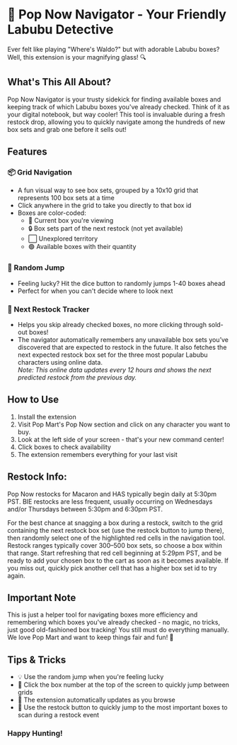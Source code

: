 # 🎁 Pop Now Navigator - Your Friendly Labubu Detective

Ever felt like playing "Where's Waldo?" but with adorable Labubu boxes? Well, this extension is your magnifying glass! 🔍

## What's This All About?

Pop Now Navigator is your trusty sidekick for finding available boxes and keeping track of which Labubu boxes you've already checked. Think of it as your digital notebook, but way cooler! This tool is invaluable during a fresh restock drop, allowing you to quickly navigate among the hundreds of new box sets and grab one before it sells out!

## Features

### 📦 Grid Navigation
- A fun visual way to see box sets, grouped by a 10x10 grid that represents 100 box sets at a time
- Click anywhere in the grid to take you directly to that box id
- Boxes are color-coded:
  - 🔵 Current box you're viewing
  - 🔒 Box sets part of the next restock (not yet available)
  - ⬜ Unexplored territory
  - 🟢 Available boxes with their quantity

### 🎲 Random Jump
- Feeling lucky? Hit the dice button to randomly jumps 1-40 boxes ahead
- Perfect for when you can't decide where to look next

### 🎯 Next Restock Tracker
- Helps you skip already checked boxes, no more clicking through sold-out boxes!
- The navigator automatically remembers any unavailable box sets you’ve discovered that are expected to restock in the future.
It also fetches the next expected restock box set for the three most popular Labubu characters using online data.
<br>*Note: This online data updates every 12 hours and shows the next predicted restock from the previous day.*

## How to Use

1. Install the extension
2. Visit Pop Mart's Pop Now section and click on any character you want to buy.
3. Look at the left side of your screen - that's your new command center!
4. Click boxes to check availability
5. The extension remembers everything for your last visit


## Restock Info:
Pop Now restocks for Macaron and HAS typically begin daily at 5:30pm PST. BIE restocks are less frequent, usually occurring on Wednesdays and/or Thursdays between 5:30pm and 6:30pm PST.

For the best chance at snagging a box during a restock, switch to the grid containing the next restock box set (use the restock button to jump there), then randomly select one of the highlighted red cells in the navigation tool. Restock ranges typically cover 300–500 box sets, so choose a box within that range. Start refreshing that red cell beginning at 5:29pm PST, and be ready to add your chosen box to the cart as soon as it becomes available.  If you miss out, quickly pick another cell that has a higher box set id to try again.

## Important Note

This is just a helper tool for navigating boxes more efficiency and remembering which boxes you've already checked - no magic, no tricks, just good old-fashioned box tracking! You still must do everything manually. We love Pop Mart and want to keep things fair and fun! 💖

## Tips & Tricks

- 💡 Use the random jump when you're feeling lucky
- 🎯 Click the box number at the top of the screen to quickly jump between grids
- 🔄 The extension automatically updates as you browse
- 🎁 Use the restock button to quickly jump to the most important boxes to scan during a restock event

### Happy Hunting!
